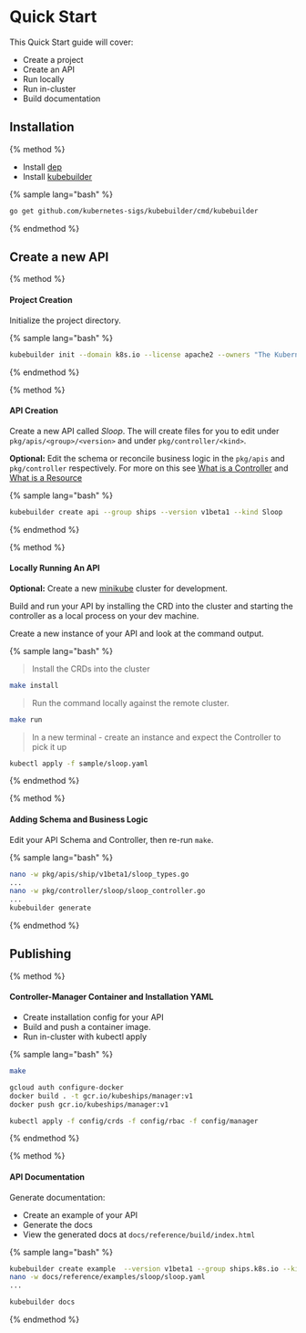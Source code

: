 # Quick Start

This Quick Start guide will cover:

- Create a project
- Create an API
- Run locally
- Run in-cluster
- Build documentation

## Installation
{% method %}

- Install [dep](https://github.com/golang/dep)
- Install [kubebuilder](https://github.com/kubernetes-sigs/kubebuilder)

{% sample lang="bash" %}
```bash
go get github.com/kubernetes-sigs/kubebuilder/cmd/kubebuilder
```
{% endmethod %}

## Create a new API

{% method %}

#### Project Creation

Initialize the project directory.

{% sample lang="bash" %}
```bash
kubebuilder init --domain k8s.io --license apache2 --owners "The Kubernetes Authors"
```
{% endmethod %}

{% method %}

#### API Creation

Create a new API called *Sloop*.  The will create files for you to edit under `pkg/apis/<group>/<version>` and under
`pkg/controller/<kind>`.

**Optional:** Edit the schema or reconcile business logic in the `pkg/apis` and `pkg/controller` respectively.
For more on this see [What is a Controller](basics/what_is_a_controller.md)
and [What is a Resource](basics/what_is_a_resource.md)

{% sample lang="bash" %}
```bash
kubebuilder create api --group ships --version v1beta1 --kind Sloop
```
{% endmethod %}

{% method %}

#### Locally Running An API

**Optional:** Create a new [minikube](https://github.com/kubernetes/minikube) cluster for development.

Build and run your API by installing the CRD into the cluster and starting the controller as a local
process on your dev machine.

Create a new instance of your API and look at the command output.

{% sample lang="bash" %}

> Install the CRDs into the cluster

```bash
make install
```

> Run the command locally against the remote cluster.

```bash
make run
```

> In a new terminal - create an instance and expect the Controller to pick it up

```bash
kubectl apply -f sample/sloop.yaml
```
{% endmethod %}

{% method %}

#### Adding Schema and Business Logic

Edit your API Schema and Controller, then re-run `make`.

{% sample lang="bash" %}
```bash
nano -w pkg/apis/ship/v1beta1/sloop_types.go
...
nano -w pkg/controller/sloop/sloop_controller.go
...
kubebuilder generate
```
{% endmethod %}

## Publishing

{% method %}

#### Controller-Manager Container and Installation YAML

- Create installation config for your API
- Build and push a container image.
- Run in-cluster with kubectl apply

{% sample lang="bash" %}

```bash
make
```

```bash
gcloud auth configure-docker
docker build . -t gcr.io/kubeships/manager:v1
docker push gcr.io/kubeships/manager:v1
```

```bash
kubectl apply -f config/crds -f config/rbac -f config/manager
```
{% endmethod %}

{% method %}

#### API Documentation

Generate documentation:

- Create an example of your API
- Generate the docs
- View the generated docs at `docs/reference/build/index.html`

{% sample lang="bash" %}
```bash
kubebuilder create example  --version v1beta1 --group ships.k8s.io --kind Sloop
nano -w docs/reference/examples/sloop/sloop.yaml
...
```

```bash
kubebuilder docs
```
{% endmethod %}